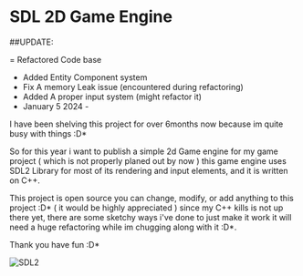 # SDL 2D Game Engine

##UPDATE:

= Refactored Code base
- Added Entity Component system
- Fix A memory Leak issue (encountered during refactoring)
- Added A proper input system (might refactor it)
- January 5 2024 -

I have been shelving this project for over 6months now because im quite busy with things :D*

So for this year i want to publish a simple 2d Game engine for my game project ( which is not properly planed out by now )
this game engine uses SDL2 Library for most of its rendering and input elements, and it is written on C++.

This project is open source you can change, modify, or add anything to this project :D* ( it would be highly appreciated )
since my C++ kills is not up there yet, there are some sketchy ways i've done to just make it work it will need a huge
refactoring while im chugging along with it :D*.

Thank you have fun :D*

![SDL2](https://repository-images.githubusercontent.com/330008801/e466ed80-576b-11eb-93f8-bcb1604b399f)
